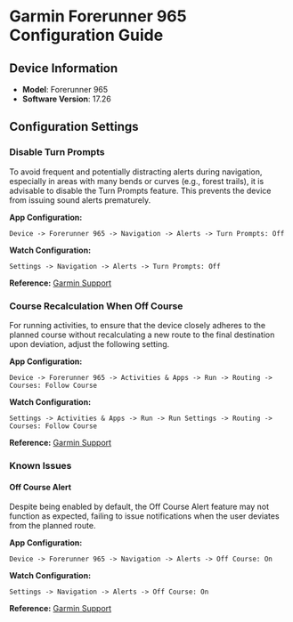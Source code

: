 # Garmin Forerunner 965 Configuration Guide

## Device Information

- **Model**: Forerunner 965
- **Software Version**: 17.26

## Configuration Settings

### Disable Turn Prompts

To avoid frequent and potentially distracting alerts during navigation, especially in areas with many bends or curves (e.g., forest trails), it is advisable to disable the Turn Prompts feature. This prevents the device from issuing sound alerts prematurely.

**App Configuration:**

```
Device -> Forerunner 965 -> Navigation -> Alerts -> Turn Prompts: Off
```

**Watch Configuration:**

```
Settings -> Navigation -> Alerts -> Turn Prompts: Off
```

**Reference:** [Garmin Support](https://www8.garmin.com/manuals/webhelp/GUID-0221611A-992D-495E-8DED-1DD448F7A066/EN-US/GUID-A302AFEE-C535-4C80-9DDD-95B717620C5B.html?scroll=GUID-D63C6C77-7AC0-4C5F-AA53-44A8C6B1EB9D)

### Course Recalculation When Off Course

For running activities, to ensure that the device closely adheres to the planned course without recalculating a new route to the final destination upon deviation, adjust the following setting.

**App Configuration:**

```
Device -> Forerunner 965 -> Activities & Apps -> Run -> Routing -> Courses: Follow Course
```

**Watch Configuration:**

```
Settings -> Activities & Apps -> Run -> Run Settings -> Routing -> Courses: Follow Course
```

**Reference:** [Garmin Support](https://www8.garmin.com/manuals/webhelp/GUID-0221611A-992D-495E-8DED-1DD448F7A066/EN-US/GUID-4D9C1A64-B6FE-466C-87D7-5A31C3CFDED5.html)

### Known Issues

#### Off Course Alert

Despite being enabled by default, the Off Course Alert feature may not function as expected, failing to issue notifications when the user deviates from the planned route.

**App Configuration:**

```
Device -> Forerunner 965 -> Navigation -> Alerts -> Off Course: On
```

**Watch Configuration:**

```
Settings -> Navigation -> Alerts -> Off Course: On
```

**Reference:** [Garmin Support](https://www8.garmin.com/manuals/webhelp/GUID-0221611A-992D-495E-8DED-1DD448F7A066/EN-US/GUID-A302AFEE-C535-4C80-9DDD-95B717620C5B.html?scroll=GUID-D63C6C77-7AC0-4C5F-AA53-44A8C6B1EB9D)


